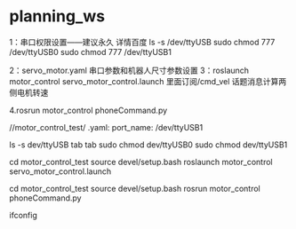 # planning_ws
1：串口权限设置——建议永久 详情百度
ls -s /dev/ttyUSB
sudo chmod 777 /dev/ttyUSB0
sudo chmod 777 /dev/ttyUSB1

2：servo_motor.yaml 串口参数和机器人尺寸参数设置
3：roslaunch motor_control servo_motor_control.launch
 里面订阅/cmd_vel 话题消息计算两侧电机转速

4.rosrun motor_control phoneCommand.py 


//motor_control_test/
.yaml: port_name: /dev/ttyUSB1

ls -s dev/ttyUSB tab tab
sudo chmod dev/ttyUSB0
sudo chmod dev/ttyUSB1

cd motor_control_test
source devel/setup.bash
roslaunch motor_control servo_motor_control.launch

cd motor_control_test
source devel/setup.bash
rosrun motor_control phoneCommand.py 

ifconfig
